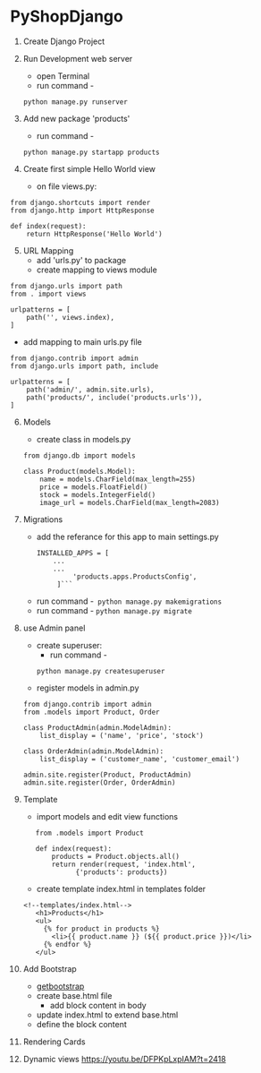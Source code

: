 # PyShopDjango

1. Create Django Project

2. Run Development web server
	* open Terminal 
	* run command - 
	``` 
	python manage.py runserver
	```

3. Add new package  'products'
	* run command -
	```
	python manage.py startapp products
	```

4. Create first simple Hello World view
	 * on file views.py:
	 
  ```
  from django.shortcuts import render
  from django.http import HttpResponse      

  def index(request):  
      return HttpResponse('Hello World')
  ```

 5. URL Mapping
	* add 'urls.py' to package
	* create mapping to views module
```
from django.urls import path  
from . import views  

urlpatterns = [  
    path('', views.index),  
]
```
  * add mapping to main urls.py file
```
from django.contrib import admin  
from django.urls import path, include  
  
urlpatterns = [  
    path('admin/', admin.site.urls),  
    path('products/', include('products.urls')),
]
```

6. Models
	* create class in models.py
	```
	from django.db import models
	
	class Product(models.Model):  
	    name = models.CharField(max_length=255)  
	    price = models.FloatField()  
	    stock = models.IntegerField()  
	    image_url = models.CharField(max_length=2083)
	 ```

7. Migrations
	* add the referance for this app to main settings.py 
		```
		INSTALLED_APPS = [
		    ...
		    ...
		         'products.apps.ProductsConfig', 
		     ]```
	* run command  -``` python manage.py makemigrations```
	* run command  - ```python manage.py migrate```

8. use Admin panel
	* create superuser:
		* run command - 
		```
		python manage.py createsuperuser
		```
	* register models in admin.py
	```
	from django.contrib import admin  
	from .models import Product, Order  
	  
	class ProductAdmin(admin.ModelAdmin):  
	    list_display = ('name', 'price', 'stock')  
	  
	class OrderAdmin(admin.ModelAdmin):  
	    list_display = ('customer_name', 'customer_email')  
	  
	admin.site.register(Product, ProductAdmin)  
	admin.site.register(Order, OrderAdmin)
	```

9. Template
	* import models and edit view functions
	 ```
		from .models import Product 
		
		def index(request):  
		    products = Product.objects.all()  
		    return render(request, 'index.html',  
				  {'products': products})			  	
	```
	* create template index.html in templates folder 
	 ```
	 <!--templates/index.html-->
		<h1>Products</h1>  
		<ul>  
		  {% for product in products %}  
	        <li>{{ product.name }} (${{ product.price }})</li>  
		  {% endfor %}  
		</ul>			  	
	```

10. Add Bootstrap
	*  [getbootstrap](https://getbootstrap.com/docs/5.2/getting-started/introduction/)
	* create base.html file
		* add block content in body
	* update index.html to extend base.html
	* define the block content

11. Rendering Cards
12. Dynamic views
    https://youtu.be/DFPKpLxpIAM?t=2418
